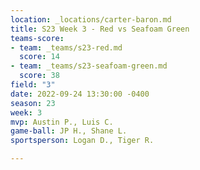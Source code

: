 ```yaml
---
location: _locations/carter-baron.md
title: S23 Week 3 - Red vs Seafoam Green
teams-score:
- team: _teams/s23-red.md
  score: 14
- team: _teams/s23-seafoam-green.md
  score: 38
field: "3"
date: 2022-09-24 13:30:00 -0400
season: 23
week: 3
mvp: Austin P., Luis C.
game-ball: JP H., Shane L.
sportsperson: Logan D., Tiger R.

---
```

